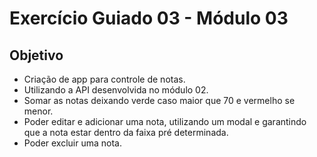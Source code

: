 # Exercício Guiado 03 - Módulo 03

## Objetivo

- Criação de app para controle de notas.
- Utilizando a API desenvolvida no módulo 02.
- Somar as notas deixando verde caso maior que 70 e vermelho se menor.
- Poder editar e adicionar uma nota, utilizando um modal e garantindo que a nota estar dentro da faixa pré determinada.
- Poder excluir uma nota.
